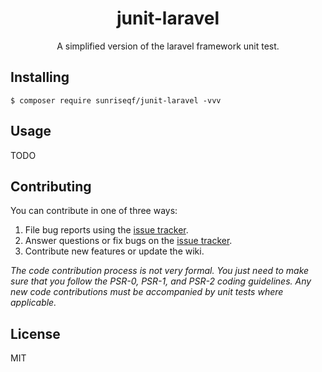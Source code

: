 <h1 align="center"> junit-laravel </h1>

<p align="center"> A simplified version of the laravel framework unit test.</p>


## Installing

```shell
$ composer require sunriseqf/junit-laravel -vvv
```

## Usage

TODO

## Contributing

You can contribute in one of three ways:

1. File bug reports using the [issue tracker](https://github.com/sunriseqf/junit-laravel/issues).
2. Answer questions or fix bugs on the [issue tracker](https://github.com/sunriseqf/junit-laravel/issues).
3. Contribute new features or update the wiki.

_The code contribution process is not very formal. You just need to make sure that you follow the PSR-0, PSR-1, and PSR-2 coding guidelines. Any new code contributions must be accompanied by unit tests where applicable._

## License

MIT